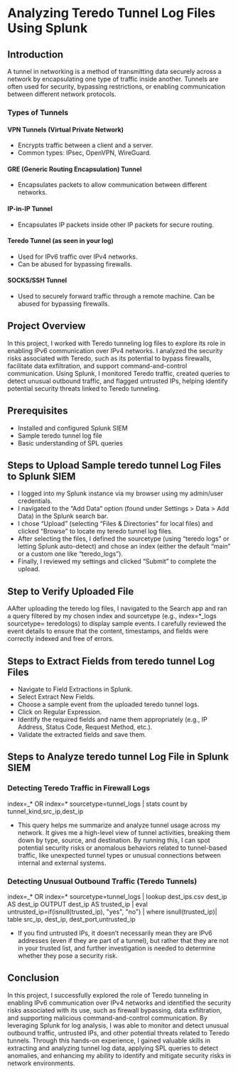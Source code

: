 # Analyzing Teredo Tunnel Log Files Using Splunk

## Introduction
A tunnel in networking is a method of transmitting data securely across a network by encapsulating one type of traffic inside another. Tunnels are often used for security, bypassing restrictions, or enabling communication between different network protocols.
### Types of Tunnels
#### VPN Tunnels (Virtual Private Network)
- Encrypts traffic between a client and a server.
- Common types: IPsec, OpenVPN, WireGuard.
#### GRE (Generic Routing Encapsulation) Tunnel
- Encapsulates packets to allow communication between different networks.
#### IP-in-IP Tunnel
- Encapsulates IP packets inside other IP packets for secure routing.
#### Teredo Tunnel (as seen in your log)
- Used for IPv6 traffic over IPv4 networks.
- Can be abused for bypassing firewalls.
#### SOCKS/SSH Tunnel
- Used to securely forward traffic through a remote machine. Can be abused for bypassing firewalls.


## Project Overview
In this project, I worked with Teredo tunneling log files to explore its role in enabling IPv6 communication over IPv4 networks. I analyzed the security risks associated with Teredo, such as its potential to bypass firewalls, facilitate data exfiltration, and support command-and-control communication. Using Splunk, I monitored Teredo traffic, created queries to detect unusual outbound traffic, and flagged untrusted IPs, helping identify potential security threats linked to Teredo tunneling.

## Prerequisites
- Installed and configured Splunk SIEM
- Sample teredo tunnel log file
- Basic understanding of SPL queries

## Steps to Upload Sample teredo tunnel Log Files to Splunk SIEM
- I logged into my Splunk instance via my browser using my admin/user credentials.
- I navigated to the “Add Data” option (found under Settings > Data > Add Data) in the Splunk search bar.
- I chose “Upload” (selecting “Files & Directories” for local files) and clicked “Browse” to locate my teredo tunnel log files.
- After selecting the files, I defined the sourcetype (using “teredo logs” or letting Splunk auto-detect) and chose an index (either the default “main” or a custom one like “teredo_logs”).
- Finally, I reviewed my settings and clicked “Submit” to complete the upload.


## Step to Verify Uploaded File
AAfter uploading the teredo log files, I navigated to the Search app and ran a query filtered by my chosen index and sourcetype (e.g., index=*_logs sourcetype= teredologs) to display sample events. I carefully reviewed the event details to ensure that the content, timestamps, and fields were correctly indexed and free of errors.

## Steps to Extract Fields from teredo tunnel Log Files
- Navigate to Field Extractions in Splunk.
- Select Extract New Fields.
- Choose a sample event from the uploaded teredo tunnel logs.
- Click on Regular Expression.
- Identify the required fields and name them appropriately (e.g., IP Address, Status Code, Request Method, etc.).
- Validate the extracted fields and save them.

## Steps to Analyze teredo tunnel Log File in Splunk SIEM
### Detecting Teredo Traffic in Firewall Logs
index=_* OR index=* sourcetype=tunnel_logs | stats count by tunnel_kind,src_ip,dest_ip
- This query helps me summarize and analyze tunnel usage across my network. It gives me a high-level view of tunnel activities, breaking them down by type, source, and destination. By running this, I can spot potential security risks or anomalous behaviors related to tunnel-based traffic, like unexpected tunnel types or unusual connections between internal and external systems.
### Detecting Unusual Outbound Traffic (Teredo Tunnels)
index=_* OR index=* sourcetype=tunnel_logs | lookup dest_ips.csv dest_ip AS dest_ip OUTPUT dest_ip AS trusted_ip | eval untrusted_ip=if(isnull(trusted_ip), "yes", "no") | where isnull(trusted_ip)| table src_ip, dest_ip, dest_port,untrusted_ip
- If you find untrusted IPs, it doesn’t necessarily mean they are IPv6 addresses (even if they are part of a tunnel), but rather that they are not in your trusted list, and further investigation is needed to determine whether they pose a security risk.
## Conclusion 
In this project, I successfully explored the role of Teredo tunneling in enabling IPv6 communication over IPv4 networks and identified the security risks associated with its use, such as firewall bypassing, data exfiltration, and supporting malicious command-and-control communication. By leveraging Splunk for log analysis, I was able to monitor and detect unusual outbound traffic, untrusted IPs, and other potential threats related to Teredo tunnels. Through this hands-on experience, I gained valuable skills in extracting and analyzing tunnel log data, applying SPL queries to detect anomalies, and enhancing my ability to identify and mitigate security risks in network environments.













